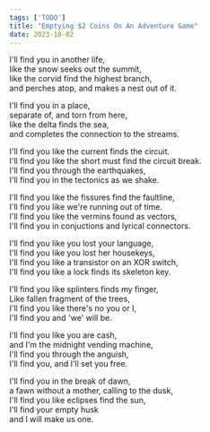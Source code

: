 ```yaml
---
tags: ['TODO']
title: "Emptying $2 Coins On An Adventure Game"
date: 2023-10-02
---
```


I'll find you in another life,  
like the snow seeks out the summit,  
like the corvid find the highest branch,  
and perches atop, and makes a nest out of it.

I'll find you in a place,  
separate of, and torn from here,  
like the delta finds the sea,  
and completes the connection to the streams.

I'll find you like the current finds the circuit.  
I'll find you like the short must find the circuit break.  
I'll find you through the earthquakes,  
I'll find you in the tectonics as we shake.

I'll find you like the fissures find the faultline,  
I'll find you like we're running out of time.  
I'll find you like the vermins found as vectors,  
I'll find you in conjuctions and lyrical connectors.

I'll find you like you lost your language,  
I'll find you like you lost her housekeys,  
I'll find you like a transistor on an XOR switch,  
I'll find you like a lock finds its skeleton key.

I'll find you like splinters finds my finger,  
Like fallen fragment of the trees,  
I'll find you like there's no you or I,  
I'll find you and 'we' will be.

I'll find you like you are cash,  
and I'm the midnight vending machine,  
I'll find you through the anguish,  
I'll find you, and I'll set you free.

I'll find you in the break of dawn,  
a fawn without a mother, calling to the dusk,  
I'll find you like eclipses find the sun,  
I'll find your empty husk  
and I will make us one.
